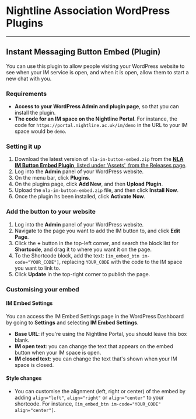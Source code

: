 # Nightline Association WordPress Plugins

---

## Instant Messaging Button Embed (Plugin)

You can use this plugin to allow people visiting your WordPress website to see when your IM service is open, and when it is open, allow them to start a new chat with you.

### Requirements
- **Access to your WordPress Admin and plugin page**, so that you can install the plugin.
- **The code for an IM space on the Nightline Portal**. For instance, the code for `https://portal.nightline.ac.uk/im/demo` in the URL to your IM space would be `demo`.

### Setting it up
1. Download the latest version of `nla-im-button-embed.zip` from the [**NLA IM Button Embed Plugin**, listed under 'Assets', from the Releases page](https://github.com/nightline-association/wordpress-plugins/releases).
2. Log into the **Admin** panel of your WordPress website.
3. On the menu bar, click **Plugins**.
4. On the plugins page, click **Add New**, and then **Upload Plugin**.
5. Upload the `nla-im-button-embed.zip` file, and then click **Install Now**.
6. Once the plugin hs been installed, click **Activate Now**.

### Add the button to your website
1. Log into the **Admin** panel of your WordPress website.
2. Navigate to the page you want to add the IM button to, and click **Edit Page**.
3. Click the **+** button in the top-left corner, and search the block list for **Shortcode**, and drag it to where you want it on the page.
4. To the Shortcode block, add the text: `[im_embed_btn im-code="YOUR_CODE"]`, replacing `YOUR_CODE` with the code to the IM space you want to link to.
5. Click **Update** in the top-right corner to publish the page.

### Customising your embed

#### IM Embed Settings
You can access the IM Embed Settings page in the WordPress Dashboard by going to **Settings** and selecting **IM Embed Settings**.

- **Base URL**: if you're using the Nightline Portal, you should leave this box blank.
- **IM open text**: you can change the text that appears on the embed button when your IM space is open.
- **IM closed text**: you can change the text that's shown when your IM space is closed.

#### Style changes

- You can customise the alignment (left, right or center) of the embed by adding `align="left"`, `align="right"` or `align="center"` to your shortcode. For instance, `[im_embed_btn im-code="YOUR_CODE" align="center"]`.
